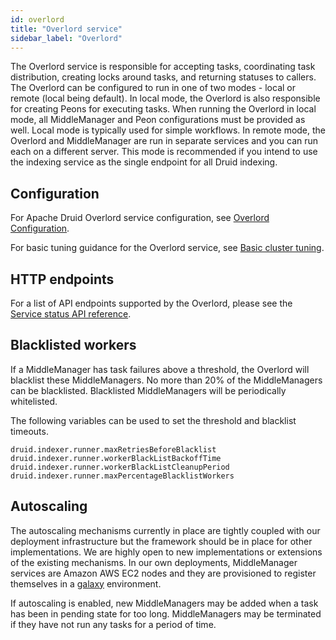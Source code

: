 ```yaml
---
id: overlord
title: "Overlord service"
sidebar_label: "Overlord"
---
```


<!--
  ~ Licensed to the Apache Software Foundation (ASF) under one
  ~ or more contributor license agreements.  See the NOTICE file
  ~ distributed with this work for additional information
  ~ regarding copyright ownership.  The ASF licenses this file
  ~ to you under the Apache License, Version 2.0 (the
  ~ "License"); you may not use this file except in compliance
  ~ with the License.  You may obtain a copy of the License at
  ~
  ~   http://www.apache.org/licenses/LICENSE-2.0
  ~
  ~ Unless required by applicable law or agreed to in writing,
  ~ software distributed under the License is distributed on an
  ~ "AS IS" BASIS, WITHOUT WARRANTIES OR CONDITIONS OF ANY
  ~ KIND, either express or implied.  See the License for the
  ~ specific language governing permissions and limitations
  ~ under the License.
  -->


The Overlord service is responsible for accepting tasks, coordinating task distribution, creating locks around tasks, and returning statuses to callers. The Overlord can be configured to run in one of two modes - local or remote (local being default).
In local mode, the Overlord is also responsible for creating Peons for executing tasks. When running the Overlord in local mode, all MiddleManager and Peon configurations must be provided as well.
Local mode is typically used for simple workflows. In remote mode, the Overlord and MiddleManager are run in separate services and you can run each on a different server.
This mode is recommended if you intend to use the indexing service as the single endpoint for all Druid indexing.

## Configuration

For Apache Druid Overlord service configuration, see [Overlord Configuration](../configuration/index.md#overlord).

For basic tuning guidance for the Overlord service, see [Basic cluster tuning](../operations/basic-cluster-tuning.md#overlord).

## HTTP endpoints

For a list of API endpoints supported by the Overlord, please see the [Service status API reference](../api-reference/service-status-api.md#overlord).

## Blacklisted workers

If a MiddleManager has task failures above a threshold, the Overlord will blacklist these MiddleManagers. No more than 20% of the MiddleManagers can be blacklisted. Blacklisted MiddleManagers will be periodically whitelisted.

The following variables can be used to set the threshold and blacklist timeouts.

```
druid.indexer.runner.maxRetriesBeforeBlacklist
druid.indexer.runner.workerBlackListBackoffTime
druid.indexer.runner.workerBlackListCleanupPeriod
druid.indexer.runner.maxPercentageBlacklistWorkers
```

## Autoscaling

The autoscaling mechanisms currently in place are tightly coupled with our deployment infrastructure but the framework should be in place for other implementations. We are highly open to new implementations or extensions of the existing mechanisms. In our own deployments, MiddleManager services are Amazon AWS EC2 nodes and they are provisioned to register themselves in a [galaxy](https://github.com/ning/galaxy) environment.

If autoscaling is enabled, new MiddleManagers may be added when a task has been in pending state for too long. MiddleManagers may be terminated if they have not run any tasks for a period of time.
